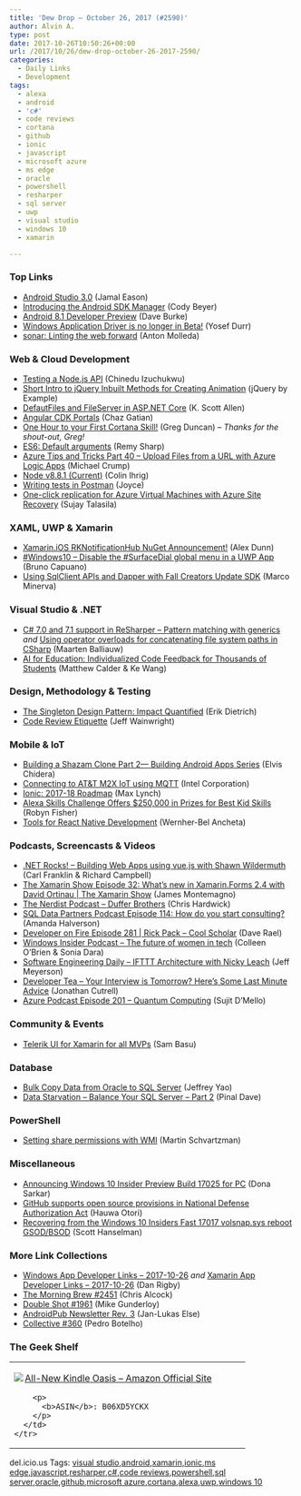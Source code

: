 ```yaml
---
title: 'Dew Drop – October 26, 2017 (#2590)'
author: Alvin A.
type: post
date: 2017-10-26T10:50:26+00:00
url: /2017/10/26/dew-drop-october-26-2017-2590/
categories:
  - Daily Links
  - Development
tags:
  - alexa
  - android
  - 'c#'
  - code reviews
  - cortana
  - github
  - ionic
  - javascript
  - microsoft azure
  - ms edge
  - oracle
  - powershell
  - resharper
  - sql server
  - uwp
  - visual studio
  - windows 10
  - xamarin

---
```

### <a name="top"></a>Top Links

  * <a href="http://feedproxy.google.com/~r/blogspot/hsDu/~3/zCRJ6H5cHwg/android-studio-30.html" target="_blank">Android Studio 3.0</a> (Jamal Eason)
  * <a href="https://blog.xamarin.com/introducing-android-sdk-manager/" target="_blank">Introducing the Android SDK Manager</a> (Cody Beyer)
  * <a href="http://feedproxy.google.com/~r/blogspot/hsDu/~3/fOUue7TkMuo/android-81-developer-preview.html" target="_blank">Android 8.1 Developer Preview</a> (Dave Burke)
  * <a href="http://blogs.windows.com/buildingapps/2017/10/25/windows-application-driver-no-longer-beta/?WT.mc_id=DX_MVP4025064" target="_blank">Windows Application Driver is no longer in Beta!</a> (Yosef Durr)
  * <a href="http://blogs.windows.com/msedgedev/2017/10/25/introducing-sonar-site-scanner/?WT.mc_id=DX_MVP4025064" target="_blank">sonar: Linting the web forward</a> (Anton Molleda)



### <a name="web"></a>Web & Cloud Development

  * <a href="https://code.tutsplus.com/tutorials/testing-a-nodejs-api--cms-29689" target="_blank">Testing a Node.js API</a> (Chinedu Izuchukwu)
  * <a href="http://www.jquerybyexample.net/2017/10/short-intro-to-jquery-inbuilt-methods.html" target="_blank">Short Intro to jQuery Inbuilt Methods for Creating Animation</a> (jQuery by Example)
  * <a href="http://odetocode.com/blogs/scott/archive/2017/10/25/defautfiles-and-fileserver-in-asp-net-core.aspx" target="_blank">DefautFiles and FileServer in ASP.NET Core</a> (K. Scott Allen)
  * <a href="https://blog.angularindepth.com/angular-cdk-portals-b02f66dd020c" target="_blank">Angular CDK Portals</a> (Chaz Gatian)
  * <a href="https://channel9.msdn.com/coding4fun/blog/One-Hour-to-your-First-Cortana-Skill?WT.mc_id=DX_MVP4025064" target="_blank">One Hour to your First Cortana Skill!</a> (Greg Duncan) _&#8211; Thanks for the shout-out, Greg!_
  * <a href="http://feedproxy.google.com/~r/remysharp/~3/UnyyGTLmBTM/es6-default-arguments" target="_blank">ES6: Default arguments</a> (Remy Sharp)
  * <a href="https://www.michaelcrump.net/azure-tips-and-tricks40/" target="_blank">Azure Tips and Tricks Part 40 &#8211; Upload Files from a URL with Azure Logic Apps</a> (Michael Crump)
  * <a href="https://nodejs.org/en/blog/release/v8.8.1" target="_blank">Node v8.8.1 (Current)</a> (Colin Ihrig)
  * <a href="http://blog.getpostman.com/2017/10/25/writing-tests-in-postman/" target="_blank">Writing tests in Postman</a> (Joyce)
  * <a href="https://azure.microsoft.com/blog/simplified-disaster-recovery-for-azure-iaas-vms/" target="_blank">One-click replication for Azure Virtual Machines with Azure Site Recovery</a> (Sujay Talasila)



### <a name="silverlight"></a>XAML, UWP & Xamarin

  * <a href="https://alexdunn.org/2017/10/25/xamarin-ios-rknotificationhub-nuget-announcement/" target="_blank">Xamarin.iOS RKNotificationHub NuGet Announcement!</a> (Alex Dunn)
  * <a href="http://feedproxy.google.com/~r/elbruno/~3/KLTLsV0Sw10/" target="_blank">#Windows10 – Disable the #SurfaceDial global menu in a UWP App</a> (Bruno Capuano)
  * <a href="https://marcominerva.wordpress.com/2017/10/25/using-sqlclient-apis-and-dapper-with-fall-creators-update-sdk/" target="_blank">Using SqlClient APIs and Dapper with Fall Creators Update SDK</a> (Marco Minerva)



### <a name="dotnet"></a>Visual Studio & .NET

  * <a href="https://blog.jetbrains.com/dotnet/2017/10/25/c-7-0-7-1-support-resharper-pattern-matching-generics/" target="_blank">C# 7.0 and 7.1 support in ReSharper – Pattern matching with generics</a> _and_ <a href="https://blog.maartenballiauw.be/post/2017/10/26/operator-overloads-concatenate-file-system-path.html" target="_blank">Using operator overloads for concatenating file system paths in CSharp</a> (Maarten Balliauw)
  * <a href="https://blogs.technet.microsoft.com/machinelearning/2017/10/25/ai-for-education-individualized-code-feedback-for-thousands-of-students/" target="_blank">AI for Education: Individualized Code Feedback for Thousands of Students</a> (Matthew Calder & Ke Wang)



### <a name="design"></a>Design, Methodology & Testing

  * <a href="https://blog.ndepend.com/singleton-design-pattern-impact-quantified/" target="_blank">The Singleton Design Pattern: Impact Quantified</a> (Erik Dietrich)
  * <a href="https://css-tricks.com/code-review-etiquette/" target="_blank">Code Review Etiquette</a> (Jeff Wainwright)



### <a name="mobile"></a>Mobile & IoT

  * <a href="https://android.jlelse.eu/building-a-shazam-clone-part-2-building-android-apps-series-fc4a28d57b77?source=rss----8fca399d4de---4" target="_blank">Building a Shazam Clone Part 2— Building Android Apps Series</a> (Elvis Chidera)
  * <a href="https://www.codeproject.com/Articles/1212296/Connecting-to-AT-T-M-X-IoT-using-MQTT" target="_blank">Connecting to AT&T M2X IoT using MQTT</a> (Intel Corporation)
  * <a href="http://blog.ionic.io/ionic-2017-18-roadmap/" target="_blank">Ionic: 2017-18 Roadmap</a> (Max Lynch)
  * <a href="https://developer.amazon.com/blogs/alexa/post/f9671946-9039-45a4-83a7-ed1e15de682d/alexa-skills-challenge-offers-250-000-in-prizes-for-best-kid-skills" target="_blank">Alexa Skills Challenge Offers $250,000 in Prizes for Best Kid Skills</a> (Robyn Fisher)
  * <a href="https://code.tutsplus.com/articles/tools-for-react-native-development--cms-29791" target="_blank">Tools for React Native Development</a> (Wernher-Bel Ancheta)



### <a name="podcasts"></a>Podcasts, Screencasts & Videos

  * <a href="http://www.dotnetrocks.com/default.aspx?ShowNum=1488" target="_blank">.NET Rocks! &#8211; Building Web Apps using vue.js with Shawn Wildermuth</a> (Carl Franklin & Richard Campbell)
  * <a href="https://channel9.msdn.com/Shows/XamarinShow/Episode-32-Whats-new-in-XamarinForms-24-with-David-Ortinau?WT.mc_id=DX_MVP4025064" target="_blank">The Xamarin Show Episode 32: What&#8217;s new in Xamarin.Forms 2.4 with David Ortinau | The Xamarin Show</a> (James Montemagno)
  * <a href="http://nerdist.nerdistind.libsynpro.com/duffer-brothers" target="_blank">The Nerdist Podcast &#8211; Duffer Brothers</a> (Chris Hardwick)
  * <a href="http://sqldatapartners.com/2017/10/25/episode-114-how-do-you-start-consulting/" target="_blank">SQL Data Partners Podcast Episode 114: How do you start consulting?</a> (Amanda Halverson)
  * <a href="http://developeronfire.com/podcast/episode-281-rick-pack-cool-scholar" target="_blank">Developer on Fire Episode 281 | Rick Pack &#8211; Cool Scholar</a> (Dave Rael)
  * <a href="http://windowsinsider.mpsn.libsynpro.com/the-future-of-women-in-tech" target="_blank">Windows Insider Podcast &#8211; The future of women in tech</a> (Colleen O’Brien & Sonia Dara)
  * <a href="https://softwareengineeringdaily.com/2017/10/26/ifttt-architecture-with-nicky-leach/" target="_blank">Software Engineering Daily &#8211; IFTTT Architecture with Nicky Leach</a> (Jeff Meyerson)
  * <a href="http://developertea.simplecast.fm/ce8f425f" target="_blank">Developer Tea &#8211; Your Interview is Tomorrow? Here&#8217;s Some Last Minute Advice</a> (Jonathan Cutrell)
  * <a href="http://azpodcast.azurewebsites.net/post/Episode-201-Quantum-Computing" target="_blank">Azure Podcast Episode 201 &#8211; Quantum Computing</a> (Sujit D&#8217;Mello)



### <a name="events"></a>Community & Events

  * <a href="https://developer.telerik.com/featured/telerik-ui-for-xamarin-for-all-mvps/" target="_blank">Telerik UI for Xamarin for all MVPs</a> (Sam Basu)



### <a name="sql"></a>Database

  * <a href="http://feedproxy.google.com/~r/MSSQLTips-LatestSqlServerTips/~3/B2r4FciSEXA/tip.asp" target="_blank">Bulk Copy Data from Oracle to SQL Server</a> (Jeffrey Yao)
  * <a href="https://blog.sqlauthority.com/2017/10/26/data-starvation-balance-sql-server-part-2/" target="_blank">Data Starvation – Balance Your SQL Server – Part 2</a> (Pinal Dave)



### <a name="ps"></a>PowerShell

  * <a href="https://blogs.technet.microsoft.com/pstips/2017/10/25/setting-share-permissions-with-wmi/" target="_blank">Setting share permissions with WMI</a> (Martin Schvartzman)



### <a name="misc"></a>Miscellaneous

  * <a href="http://blogs.windows.com/windowsexperience/2017/10/25/announcing-windows-10-insider-preview-build-17025-pc/?WT.mc_id=DX_MVP4025064" target="_blank">Announcing Windows 10 Insider Preview Build 17025 for PC</a> (Dona Sarkar)
  * <a href="https://github.com/blog/2455-github-supports-open-source-provisions-in-national-defense-authorization-act" target="_blank">GitHub supports open source provisions in National Defense Authorization Act</a> (Hauwa Otori)
  * <a href="http://feeds.hanselman.com/~/478893950/0/scotthanselman~Recovering-from-the-Windows-Insiders-Fast-volsnapsys-reboot-GSODBSOD.aspx" target="_blank">Recovering from the Windows 10 Insiders Fast 17017 volsnap.sys reboot GSOD/BSOD</a> (Scott Hanselman)



### <a name="links"></a>More Link Collections

  * <a href="https://www.windowsappdev.com/2017/10/windows-app-developer-links-2017-10-26/" target="_blank">Windows App Developer Links &#8211; 2017-10-26</a> _and_ <a href="https://www.allaboutxamarin.com/2017/10/xamarin-app-developer-links-2017-10-26/" target="_blank">Xamarin App Developer Links &#8211; 2017-10-26</a> (Dan Rigby)
  * <a href="http://feedproxy.google.com/~r/ReflectivePerspective/~3/2qIOoJ1wUkU/" target="_blank">The Morning Brew #2451</a> (Chris Alcock)
  * <a href="https://afreshcup.com/home/2017/10/26/double-shot-1961.html" target="_blank">Double Shot #1961</a> (Mike Gunderloy)
  * <a href="https://android.jlelse.eu/androidpub-newsletter-rev-3-ebfa129dbcfa?source=rss----8fca399d4de---4" target="_blank">AndroidPub Newsletter Rev. 3</a> (Jan-Lukas Else)
  * <a href="http://feedproxy.google.com/~r/tympanus/~3/3SETaaraR2M/" target="_blank">Collective #360</a> (Pedro Botelho)



### <a name="shelf"></a>The Geek Shelf

<div class="wlWriterEditableSmartContent" id="scid:7dc1bd33-94bd-46fd-a20b-0131235bcd47:8dc5be0f-d97d-4023-b91c-85717fd7ca8c" style="margin: 0px; padding: 0px; float: none; display: inline;">
  <table cellspacing="0" cellpadding="2" width="400" border="0" unselectable="on">
    <tr>
      <td valign="top" width="400">
        <p>
          <a title="All-New Kindle Oasis – Amazon Official Site" href="http://www.amazon.com/exec/obidos/ASIN/B06XD5YCKX/amavin-20"><img data-recalc-dims="1" decoding="async" src="https://i0.wp.com/images-na.ssl-images-amazon.com/images/I/51p5zhqq5mL._AC_US218_.jpg?w=660&#038;ssl=1" border="0" align="left" style="float:left" />All-New Kindle Oasis – Amazon Official Site</a>
        </p>
        
        <p>
          <b>ASIN</b>: B06XD5YCKX
        </p>
      </td>
    </tr>
  </table>
</div>



<div class="wlWriterEditableSmartContent" id="scid:77ECF5F8-D252-44F5-B4EB-D463C5396A79:811f4501-2481-4bf3-9247-6c8904e99e76" style="margin: 0px; padding: 0px; float: none; display: inline;">
  del.icio.us Tags: <a href="http://del.icio.us/popular/visual+studio" rel="tag">visual studio</a>,<a href="http://del.icio.us/popular/android" rel="tag">android</a>,<a href="http://del.icio.us/popular/xamarin" rel="tag">xamarin</a>,<a href="http://del.icio.us/popular/ionic" rel="tag">ionic</a>,<a href="http://del.icio.us/popular/ms+edge" rel="tag">ms edge</a>,<a href="http://del.icio.us/popular/javascript" rel="tag">javascript</a>,<a href="http://del.icio.us/popular/resharper" rel="tag">resharper</a>,<a href="http://del.icio.us/popular/c%23" rel="tag">c#</a>,<a href="http://del.icio.us/popular/code+reviews" rel="tag">code reviews</a>,<a href="http://del.icio.us/popular/powershell" rel="tag">powershell</a>,<a href="http://del.icio.us/popular/sql+server" rel="tag">sql server</a>,<a href="http://del.icio.us/popular/oracle" rel="tag">oracle</a>,<a href="http://del.icio.us/popular/github" rel="tag">github</a>,<a href="http://del.icio.us/popular/microsoft+azure" rel="tag">microsoft azure</a>,<a href="http://del.icio.us/popular/cortana" rel="tag">cortana</a>,<a href="http://del.icio.us/popular/alexa" rel="tag">alexa</a>,<a href="http://del.icio.us/popular/uwp" rel="tag">uwp</a>,<a href="http://del.icio.us/popular/windows+10" rel="tag">windows 10</a>
</div>